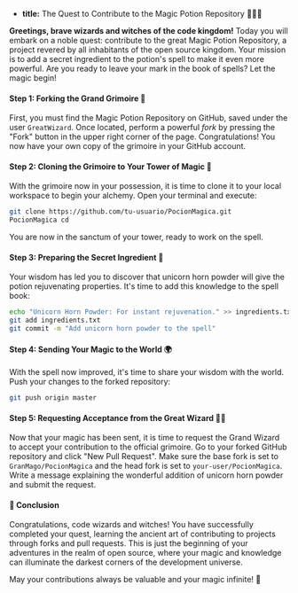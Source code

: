 * **title:** The Quest to Contribute to the Magic Potion Repository 🧙‍♂️🍵

**Greetings, brave wizards and witches of the code kingdom!** Today you will embark on a noble quest: contribute to the great Magic Potion Repository, a project revered by all inhabitants of the open source kingdom. Your mission is to add a secret ingredient to the potion's spell to make it even more powerful. Are you ready to leave your mark in the book of spells? Let the magic begin!

#### Step 1: Forking the Grand Grimoire 📖

First, you must find the Magic Potion Repository on GitHub, saved under the user `GreatWizard`. Once located, perform a powerful *fork* by pressing the "Fork" button in the upper right corner of the page. Congratulations! You now have your own copy of the grimoire in your GitHub account.

#### Step 2: Cloning the Grimoire to Your Tower of Magic 🏰

With the grimoire now in your possession, it is time to clone it to your local workspace to begin your alchemy. Open your terminal and execute:

```bash
git clone https://github.com/tu-usuario/PocionMagica.git
PocionMagica cd
```

You are now in the sanctum of your tower, ready to work on the spell.

#### Step 3: Preparing the Secret Ingredient 🌟

Your wisdom has led you to discover that unicorn horn powder will give the potion rejuvenating properties. It's time to add this knowledge to the spell book:

```bash
echo "Unicorn Horn Powder: For instant rejuvenation." >> ingredients.txt
git add ingredients.txt
git commit -m "Add unicorn horn powder to the spell"
```

#### Step 4: Sending Your Magic to the World 🌍

With the spell now improved, it's time to share your wisdom with the world. Push your changes to the forked repository:

```bash
git push origin master
```

#### Step 5: Requesting Acceptance from the Great Wizard 🧙‍♂️

Now that your magic has been sent, it is time to request the Grand Wizard to accept your contribution to the official grimoire. Go to your forked GitHub repository and click "New Pull Request". Make sure the base fork is set to `GranMago/PocionMagica` and the head fork is set to `your-user/PocionMagica`. Write a message explaining the wonderful addition of unicorn horn powder and submit the request.

#### 🤔 Conclusion

Congratulations, code wizards and witches! You have successfully completed your quest, learning the ancient art of contributing to projects through forks and pull requests. This is just the beginning of your adventures in the realm of open source, where your magic and knowledge can illuminate the darkest corners of the development universe.

May your contributions always be valuable and your magic infinite! 🌌
